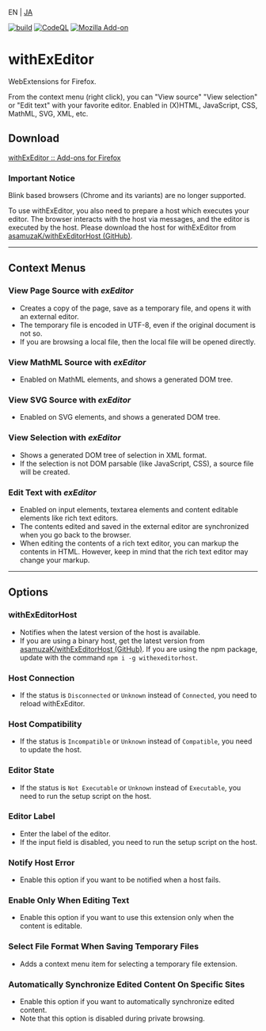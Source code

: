 EN | [JA](./README.ja.md)

[![build](https://github.com/asamuzaK/withExEditor/workflows/build/badge.svg)](https://github.com/asamuzaK/withExEditor/actions?query=workflow%3Abuild)
[![CodeQL](https://github.com/asamuzaK/withExEditor/workflows/CodeQL/badge.svg)](https://github.com/asamuzaK/withExEditor/actions?query=workflow%3ACodeQL)
[![Mozilla Add-on](https://img.shields.io/amo/v/jid1-WiAigu4HIo0Tag@jetpack.svg)](https://addons.mozilla.org/addon/withexeditor/)

# withExEditor

WebExtensions for Firefox.

From the context menu (right click), you can "View source" "View selection" or "Edit text" with your favorite editor.
Enabled in (X)HTML, JavaScript, CSS, MathML, SVG, XML, etc.

## Download

[withExEditor :: Add-ons for Firefox](https://addons.mozilla.org/addon/withexeditor/ "withExEditor :: Add-ons for Firefox")

### Important Notice

Blink based browsers (Chrome and its variants) are no longer supported.

To use withExEditor, you also need to prepare a host which executes your editor.
The browser interacts with the host via messages, and the editor is executed by the host.
Please download the host for withExEditor from [asamuzaK/withExEditorHost (GitHub)](https://github.com/asamuzaK/withExEditorHost "asamuzaK/withExEditorHost: Native messaging host for withExEditor").

***

## Context Menus

### View Page Source with *exEditor*

* Creates a copy of the page, save as a temporary file, and opens it with an external editor.
* The temporary file is encoded in UTF-8, even if the original document is not so.
* If you are browsing a local file, then the local file will be opened directly.

### View MathML Source with *exEditor*

* Enabled on MathML elements, and shows a generated DOM tree.

### View SVG Source with *exEditor*

* Enabled on SVG elements, and shows a generated DOM tree.

### View Selection with *exEditor*

* Shows a generated DOM tree of selection in XML format.
* If the selection is not DOM parsable (like JavaScript, CSS), a source file will be created.

### Edit Text with *exEditor*

* Enabled on input elements, textarea elements and content editable elements like rich text editors.
* The contents edited and saved in the external editor are synchronized when you go back to the browser.
* When editing the contents of a rich text editor, you can markup the contents in HTML.
  However, keep in mind that the rich text editor may change your markup.

***

## Options

### withExEditorHost

* Notifies when the latest version of the host is available.
* If you are using a binary host, get the latest version from [asamuzaK/withExEditorHost (GitHub)](https://github.com/asamuzaK/withExEditorHost "asamuzaK/withExEditorHost: Native messaging host for withExEditor"). If you are using the npm package, update with the command `npm i -g withexeditorhost`.

### Host Connection

* If the status is `Disconnected` or `Unknown` instead of `Connected`, you need to reload withExEditor.

### Host Compatibility

* If the status is `Incompatible` or `Unknown` instead of `Compatible`, you need to update the host.

### Editor State

* If the status is `Not Executable` or `Unknown` instead of `Executable`, you need to run the setup script on the host.

### Editor Label

* Enter the label of the editor.
* If the input field is disabled, you need to run the setup script on the host.

### Notify Host Error

* Enable this option if you want to be notified when a host fails.

### Enable Only When Editing Text

* Enable this option if you want to use this extension only when the content is editable.

### Select File Format When Saving Temporary Files

* Adds a context menu item for selecting a temporary file extension.

### Automatically Synchronize Edited Content On Specific Sites

* Enable this option if you want to automatically synchronize edited content.
* Note that this option is disabled during private browsing.
